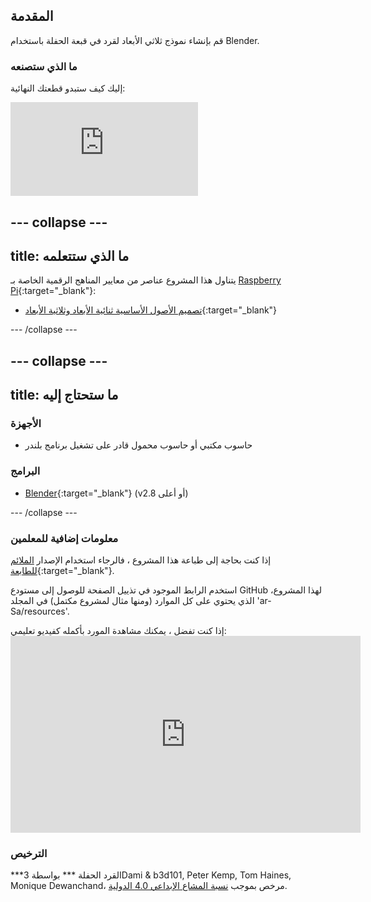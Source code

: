 ## المقدمة

قم بإنشاء نموذج ثلاثي الأبعاد لقرد في قبعة الحفلة باستخدام Blender.

### ما الذي ستصنعه

إليك كيف ستبدو قطعتك النهائية:

<div class="responsive-embed responsive-embed--video">
  <iframe class="responsive-embed__iframe" src="https://sketchfab.com/models/11edaf9b8d1b4d62b5b30b28a292df71/embed" frameborder="0" allowvr allowfullscreen mozallowfullscreen="true" webkitallowfullscreen="true"></iframe>
</div>

## \--- collapse \---

## title: ما الذي ستتعلمه

يتناول هذا المشروع عناصر من معايير المناهج الرقمية الخاصة بـ [Raspberry Pi](http://rpf.io/curriculum){:target="_blank"}:

+ [تصميم الأصول الأساسية ثنائية الأبعاد وثلاثية الأبعاد](https://curriculum.raspberrypi.org/design/creator/){:target="_blank"}

\--- /collapse \---

## \--- collapse \---

## title: ما ستحتاج إليه

### الأجهزة

+ حاسوب مكتبي أو حاسوب محمول قادر على تشغيل برنامج بلندر

### البرامج

+ [Blender](https://www.blender.org/download/){:target="_blank"} (v2.8 أو أعلى)

\--- /collapse \---

### معلومات إضافية للمعلمين

إذا كنت بحاجة إلى طباعة هذا المشروع ، فالرجاء استخدام الإصدار [الملائم للطابعة](https://projects.raspberrypi.org/en/projects/blender-party-monkey/print){:target="_blank"}.

استخدم الرابط الموجود في تذييل الصفحة للوصول إلى مستودع GitHub لهذا المشروع، الذي يحتوي على كل الموارد (ومنها مثال لمشروع مكتمل) في المجلد 'ar-Sa/resources'.

إذا كنت تفضل ، يمكنك مشاهدة المورد بأكمله كفيديو تعليمي: <iframe width="560" height="315" src="https://www.youtube.com/embed/93ux_JliBew" frameborder="0" allowfullscreen></iframe> 

### الترخيص

***القرد الحفلة *** بواسطة 3Dami & b3d101, Peter Kemp, Tom Haines, Monique Dewanchand، مرخص بموجب [نسبة المشاع الإبداعي 4.0 الدولية](http://creativecommons.org/licenses/by-sa/4.0/).